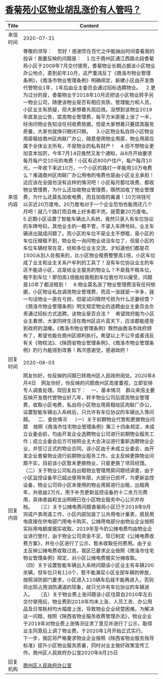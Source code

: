 # <a href="http://www.shangluo.gov.cn/zmhd/ldxxxx.jsp?urltype=leadermail.LeaderMailContentUrl&wbtreeid=1112&leadermailid=6268">香菊苑小区物业胡乱涨价有人管吗？</a>
| Title |                                                                                                                                                                                                                                                                                                                                                                                                                                                                                                                                                                                                         Content                                                                                                                                                                                                                                                                                                                                                                                                                                                                                                                                                                                                          |
|:-----:|--------------------------------------------------------------------------------------------------------------------------------------------------------------------------------------------------------------------------------------------------------------------------------------------------------------------------------------------------------------------------------------------------------------------------------------------------------------------------------------------------------------------------------------------------------------------------------------------------------------------------------------------------------------------------------------------------------------------------------------------------------------------------------------------------------------------------------------------------------------------------------------------------------------------------------------------------------------------------------------------------------------------------------------------------------------------------------------------------------------------------------------------------------------------------------------------------------------------------|
| 来信时间  | 2020-07-31                                                                                                                                                                                                                                                                                                                                                                                                                                                                                                                                                                                                                                                                                                                                                                                                                                                                                                                                                                                                                                                                                                                                                                                                               |
| 来信内容  | 尊敬的领导：    您好！感谢您在百忙之中能抽出时间查看我的投诉！我要反映的问题是：    1.位于商州区通江西路北段香菊苑小区于2009年7月交付使用，香菊物业长期占据该小区物业办公地点，直到前年10月，这严重违反了《商洛市物业管理条例》，《商洛市物业管理条例》明确规定，新建小区由开发商代管物业1年，1年后由业主委员会通过招标选聘物业。    2.更为过分的是，香菊物业于2018年10月还把该小区物业转手另一物业公司，随便该物业是否有相应资质、管理能力和人员，小区业主有质疑，但大家想着先观后效。没想到该物业2019年底发出公告，提高物业管理费，每平方米直接上涨了一半，经询问物业告知没任何收费依据，但是大家想着只要提高服务质量，大家也就挣只眼闭只眼。    3.小区物业私自将小区物业用房租给商州区肉联厂办公，随意使用物业用房，物业用房应属于全体业主所有，不是物业的私有财产！    4.但不想物业更加变本加厉，今年7月14日竟然又发个通知，从8月开始要求每月每户交10元的电费！小区有近800户住户，每户每月10元，一年收下来近10万，一个小区的路灯一年能用10万电费么？难道商州区肉联厂办公用电的电费也是由小区业主承担！这应该在全国也没有这样的情况吧！小区每月都垃圾费、都收物业管理费，为什么还加收物业管理费，既然加收了物业管理费，为什么还莫名加收电费，而且加收的离谱！10万块钱可以买近20万度电，20万度电对于一个企业恐怕也能用还几个月吧！就几个路灯而且晚上好多都不亮，就需要20万度电。    5.近期小区设置了智能车辆出入系统，竟然只录入有车位协议的车牌号码，其他业主的一概不管，不录入车牌号码，业主车辆进出就成问题了。而小区的车位不是业主不想租，是小区的车位压根租不到，物业处一询问物业说没车位了，但是小区的车位车辆经常在变，经和多位业主交流，才知道他们都是花1500从别人处租来的，比小区物业租费整整高1倍，小区车位成了业主和业主关系户牟利的工具了！没有车位协议业主的车还不能进小区，这是给业主服务的物业么？不是我不租车位，租不到车位！那怕高1倍能给我租到车位我也可以接受，问题是10年了都没租到！    6.物业莫名涨了物业管理费没有任何依据，小区物业私自调高物业管理费，而且一涨就是一半多，就一句话物业一直在亏损，但是试问既然亏损为什么还要经营？《商洛市物业管理条例》明文规定物业的选聘由业主委员会负责通过招标方式选聘，该物业是否合法？    希望政府能为小区业主着想，大家同样生活在商州区这片蓝天下，应该都能感受到政府的温暖。《商洛市物业管理条例》既然由商洛市政府颁布了，希望也能在商州区顺利执行。希望以上不公平或者违反有关《物权法》、《陕西省物业管理条例》、《商洛市物业管理条例》的行为能得到改善！再次感谢党，感谢政府！ |
| 回复时间  | 2020-08-03                                                                                                                                                                                                                                                                                                                                                                                                                                                                                                                                                                                                                                                                                                                                                                                                                                                                                                                                                                                                                                                                                                                                                                                                               |
| 回复内容  | 网友你好，你反映的问题已转商州区人民政府阅处。2020年8月4日    网友你好，你反映的问题商州区高度重视，立即安排专人调查处理。现回复如下：    一、基本情况    群众来信主要反映开发商代管物业好几年，转手物业公司后提高物业管理费，收取小区电费，私自将小区物业用房租给区肉联厂办公，设置智能车辆出入系统后，只允许有车位协议的车辆出入等问题。    二、查处情况    （一）关于前期物业代管和更换物业问题    按照《商洛市住宅物业管理条例》第三十四条规定，未成立业委会前，均由开发企业选聘物业公司进行前期物业服务工作；成立业委会后方可按照业主大会决议进行重新选聘物业企业，并签订正式的物业合同。该小区由于未成立业委会，由开发企业香菊物业进行前期物业服务工作。业主反映更换物业问题不实，目前该小区暂未更换物业，只是更换了项目经理。    （二）关于物业公司私自出租物业管理用房问题经调查，由于小区监控设备早已超出使用年限，大部分已损坏，为更新监控设备，物业公司将小区未使用的物业用房进行出租，出租两年，共收益2万元，用于补充更新监控设备的十二余万元费用，具体收益和支出明细已在小区物业服务中心公示并存档。    （三）关于公摊电费问题香菊苑小区已于2019年9月完成户表改造工作，小区内部加装了公共用电计量表，居民用电直接在供电部门用电卡购买，公摊用电部分由物业企业按照实际用电额度据实收取。2019年至今的公摊电费均由物业企业进行垫付，由于物业公司资金不足，现已制定《公摊电费收费方案》，并在小区进行了公示，暂未收取任何费用。由于业主反映公摊电费收取过高，我区已要求企业按照《商洛市住宅物业管理条例》规定，对小区公摊电费据实分摊收取。    （四）关于设置智能车辆出入系统问题该小区业主有车辆200余辆，但车位只有110个，暂不能满足小区全部车辆的停放，按照消防部门要求，小区进入110辆车后就不能再进入，否则将出现占用消防通道的现象，故只允许有车位协议的车辆进入。    （五）关于物业费上涨问题该小区住房自2010年左右交付使用后，物业费到2019年均未上涨，人员工资、办公用品及日常耗材均大幅度上涨，导致物业企业经营困难。为解决这一问题，按照《陕西省物业服务收费管理办法》，物业企业于2019年对物业费上涨情况征求了意见并进行了公示，取得业主同意后上调了物业费，于2020年1月开始正式实行。    下一步，我区将严格要求物业企业按照《陕西省物业服务指导标准》提升小区物业服务质量，同时对业主做好政策宣传工作。商州区人民政府办公室2020年8月25日                                                                                              |
| 回复机构  | <a href="../../category/agencies/商州区人民政府办公室.md">商州区人民政府办公室</a>                                                                                                                                                                                                                                                                                                                                                                                                                                                                                                                                                                                                                                                                                                                                                                                                                                                                                                                                                                                                                                                                                                                                                           |
